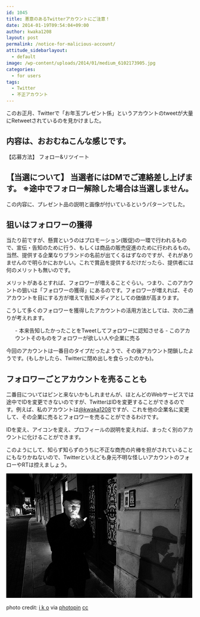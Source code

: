 ```yaml
---
id: 1045
title: 悪意のあるTwitterアカウントにご注意！
date: 2014-01-19T09:54:04+09:00
author: kwaka1208
layout: post
permalink: /notice-for-malicious-account/
attitude_sidebarlayout:
  - default
image: /wp-content/uploads/2014/01/medium_6102173905.jpg
categories:
  - for users
tags:
  - Twitter
  - 不正アカウント
---
```

このお正月、Twitterで「お年玉プレゼント係」というアカウントのtweetが大量にRetweetされているのを見かけました。

内容は、おおむねこんな感じです。
-----
【応募方法】
フォロー&リツイート

【当選について】
当選者にはDMでご連絡差し上げます。
※途中でフォロー解除した場合は当選しません。 
-----

この内容に、プレゼント品の説明と画像が付いているというパターンでした。
## 狙いはフォロワーの獲得
当たり前ですが、懸賞というのはプロモーション(販促)の一環で行われるもので、宣伝・告知のために行う、もしくは商品の販売促進のために行われるもの。当然、提供する企業なりブランドの名前が出てくるはずなのですが、それがありませんので明らかにおかしい。これで賞品を提供するだけだったら、提供者には何のメリットも無いのです。

メリットがあるとすれば、フォロワーが増えることぐらい。つまり、このアカウントの狙いは「フォロワーの獲得」にあるのです。フォロワーが増えれば、そのアカウントを目にする方が増えて告知メディアとしての価値が高まります。

こうして多くのフォロワーを獲得したアカウントの活用方法としては、次の二通りが考えれます。
<ol>
- 本来告知したかったことをTweetしてフォロワーに認知させる
- このアカウントそのものをフォロワーが欲しい人や企業に売る
</ol>
今回のアカウントは一番目のタイプだったようで、その後アカウント閉鎖したようです。(もしかしたら、Twitterに閉め出しを食らったのかも)。

## フォロワーごとアカウントを売ることも
二番目についてはピンと来ないかもしれませんが、ほとんどのWebサービスでは途中でIDを変更できないのですが、TwitterはIDを変更することができるのです。例えば、私のアカウントは[@kwaka1208](https://twitter.com/kwaka1208)ですが、これを他の企業名に変更して、その企業に売るとフォロワーを売ることができるわけです。

IDを変え、アイコンを変え、プロフィールの説明を変えれば、まったく別のアカウントに化けることができます。

このようにして、知らず知らずのうちに不正な商売の片棒を担がされていることにもなりかねないので、Twitterといえども身元不明な怪しいアカウントのフォローやRTは控えましょう。

![悪意のあるアカウントにご注意！](/assets/images/2014/01/medium_6102173905.jpg)

photo credit: [i k o](http://www.flickr.com/photos/emiliano-iko/6102173905/) via [photopin](http://photopin.com) [cc](http://creativecommons.org/licenses/by-nc-sa/2.0/)